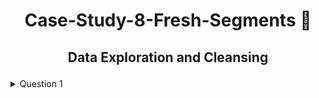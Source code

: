 # <p align="center" style="margin-top: 0px;"> Case-Study-8-Fresh-Segments 🍊
## <p align="center"> Data Exploration and Cleansing

<details>
<summary> Question 1 </summary>
*Update the fresh_segments.interest_metrics table by modifying the month_year column to be a date data type with the start of the month*

 ```sql
-- You have to first change the length of the varcha to allow for the new addition of month beginning
ALTER TABLE interest_metrics MODIFY month_year VARCHAR(15);

-- Next update with a concatenation, TO ADD MONTH beginning at 01
UPDATE fresh_segments.interest_metrics
SET month_year = CONCAT("01-",month_year);

UPDATE fresh_segments.interest_metrics
SET month_year = REPLACE(month_year, '-', '/')
WHERE month_year LIKE '%-%';

UPDATE interest_metrics
SET month_year = STR_TO_DATE(month_year,"%d/%m/%Y");  
```
<details>  
  
*What is count of records in the fresh_segments.interest_metrics for each month_year value sorted in chronological order (earliest to latest) with the null values appearing first?*
 
 ```sql 
SELECT 
    COALESCE(month_year, 'Unknown') AS Dates,
    COUNT(*) AS Records
FROM
    interest_metrics
GROUP BY Dates
ORDER BY 1 DESC , 2; 
```

 | Dates       | Records |
|-------------|---------|
| Unknown     | 1194    |
| 2019-08-01  | 1149    |
| 2019-03-01  | 1136    |
| 2019-02-01  | 1121    |
| 2019-04-01  | 1099    |
| 2018-12-01  | 995     |
| 2019-01-01  | 973     |
| 2018-11-01  | 928     |
| 2019-07-01  | 864     |
| 2019-05-01  | 857     |
| 2018-10-01  | 857     |
| 2019-06-01  | 824     |
| 2018-09-01  | 780     |
| 2018-08-01  | 767     |
| 2018-07-01  | 729     |

 
 
  
*What do you think we should do with these null values in the fresh_segments.interest_metrics*
  
*How many interest_id values exist in the fresh_segments.interest_metrics table but not in the fresh_segments.interest_map table? What about the other way around?*
  
*Summarise the id values in the fresh_segments.interest_map by its total record count in this table*
  
*What sort of table join should we perform for our analysis and why? Check your logic by checking the rows where interest_id = 21246 in your joined output and include all columns from fresh_segments.interest_metrics and all columns from fresh_segments.interest_map except from the id column.*
  
*Are there any records in your joined table where the month_year value is before the created_at value from the fresh_segments.interest_map table? Do you think these values are valid and why?*
